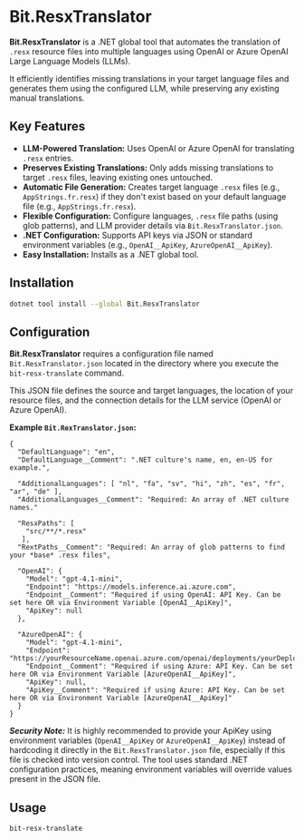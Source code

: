 # Bit.ResxTranslator

**Bit.ResxTranslator** is a .NET global tool that automates the translation of `.resx` resource files into multiple languages using OpenAI or Azure OpenAI Large Language Models (LLMs).

It efficiently identifies missing translations in your target language files and generates them using the configured LLM, while preserving any existing manual translations.

## Key Features

*   **LLM-Powered Translation:** Uses OpenAI or Azure OpenAI for translating `.resx` entries.
*   **Preserves Existing Translations:** Only adds missing translations to target `.resx` files, leaving existing ones untouched.
*   **Automatic File Generation:** Creates target language `.resx` files (e.g., `AppStrings.fr.resx`) if they don't exist based on your default language file (e.g., `AppStrings.fr.resx`).
*   **Flexible Configuration:** Configure languages, `.resx` file paths (using glob patterns), and LLM provider details via `Bit.ResxTranslator.json`.
*   **.NET Configuration:** Supports API keys via JSON or standard environment variables (e.g., `OpenAI__ApiKey`, `AzureOpenAI__ApiKey`).
*   **Easy Installation:** Installs as a .NET global tool.

## Installation

```bash
dotnet tool install --global Bit.ResxTranslator
```

## Configuration

**Bit.ResxTranslator** requires a configuration file named `Bit.ResxTranslator.json` located in the directory where you execute the `bit-resx-translate` command.

This JSON file defines the source and target languages, the location of your resource files, and the connection details for the LLM service (OpenAI or Azure OpenAI).

**Example `Bit.RexTranslator.json`:**

```jsonc
{
  "DefaultLanguage": "en",
  "DefaultLanguage__Comment": ".NET culture's name, en, en-US for example.",

  "AdditionalLanguages": [ "nl", "fa", "sv", "hi", "zh", "es", "fr", "ar", "de" ],
  "AdditionalLanguages__Comment": "Required: An array of .NET culture names."

  "ResxPaths": [
    "src/**/*.resx"
   ],
  "RextPaths__Comment": "Required: An array of glob patterns to find your *base* .resx files",

  "OpenAI": {
    "Model": "gpt-4.1-mini",
    "Endpoint": "https://models.inference.ai.azure.com",
    "Endpoint__Comment": "Required if using OpenAI: API Key. Can be set here OR via Environment Variable [OpenAI__ApiKey]",
    "ApiKey": null
  },

  "AzureOpenAI": {
    "Model": "gpt-4.1-mini",
    "Endpoint": "https://yourResourceName.openai.azure.com/openai/deployments/yourDeployment",
    "Endpoint__Comment": "Required if using Azure: API Key. Can be set here OR via Environment Variable [AzureOpenAI__ApiKey]",
    "ApiKey": null,
    "ApiKey__Comment": "Required if using Azure: API Key. Can be set here OR via Environment Variable [AzureOpenAI__ApiKey]"
  }
}
```

***Security Note:*** It is highly recommended to provide your ApiKey using environment variables (`OpenAI__ApiKey` or `AzureOpenAI__ApiKey`) instead of hardcoding it directly in the `Bit.RexsTranslator.json` file,
especially if this file is checked into version control. The tool uses standard .NET configuration practices, meaning environment variables will override values present in the JSON file.

## Usage

```bash
bit-resx-translate
```